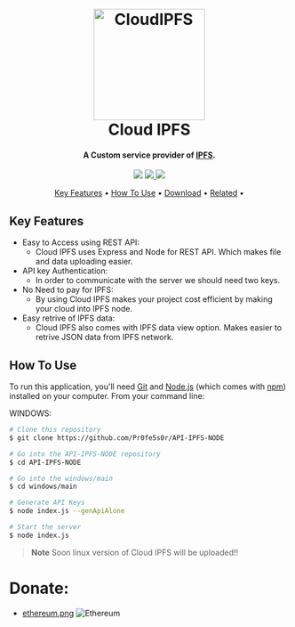 
<h1 align="center">
  <br>
  <img src="https://raw.githubusercontent.com/Pr0fe5s0r/API-IPFS-NODE/main/images/logo.png" alt="CloudIPFS" width="200">
  <br>
  Cloud IPFS
  <br>
</h1>

<h4 align="center">A Custom service provider of <a href="http://electron.atom.io" target="_blank">IPFS</a>.</h4>

<p align="center">
  <a href="https://gitter.im/amitmerchant1990/electron-markdownify"><img src="https://badges.gitter.im/amitmerchant1990/electron-markdownify.svg"></a>
  <a href="https://saythanks.io/to/bullredeyes@gmail.com">
      <img src="https://img.shields.io/badge/SayThanks.io-%E2%98%BC-1EAEDB.svg">
  </a>
  <a href="https://www.paypal.me/AmitMerchant">
    <img src="https://img.shields.io/badge/$-donate-ff69b4.svg?maxAge=2592000&amp;style=flat">
  </a>
</p>

<p align="center">
  <a href="#key-features">Key Features</a> •
  <a href="#how-to-use">How To Use</a> •
  <a href="#download">Download</a> •
  <a href="#related">Related</a> •
</p>

<!-- ![screenshot](https://raw.githubusercontent.com/amitmerchant1990/electron-markdownify/master/app/img/markdownify.gif) -->

## Key Features

* Easy to Access using REST API:
  - Cloud IPFS uses Express and Node for REST API. Which makes file and data uploading easier.
* API key Authentication:
  - In order to communicate with the server we should need two keys.
* No Need to pay for IPFS:
  - By using Cloud IPFS makes your project cost efficient by making your cloud into IPFS node.
* Easy retrive of IPFS data:
  - Cloud IPFS also comes with IPFS data view option. Makes easier to retrive JSON data from IPFS network.

## How To Use

To run this application, you'll need [Git](https://git-scm.com) and [Node.js](https://nodejs.org/en/download/) (which comes with [npm](http://npmjs.com)) installed on your computer. From your command line:


WINDOWS:
```bash
# Clone this repository
$ git clone https://github.com/Pr0fe5s0r/API-IPFS-NODE

# Go into the API-IPFS-NODE repository
$ cd API-IPFS-NODE

# Go into the windows/main
$ cd windows/main

# Generate API Keys
$ node index.js --genApiAlone

# Start the server
$ node index.js
```

> **Note**
> Soon linux version of Cloud IPFS will be uploaded!!

# Donate:

* [ethereum.png](https://cryptocurrencyliveprices.com/coin.php?id=ethereum "Ethereum (ETH)") ![Ethereum](https://raw.githubusercontent.com/ErikThiart/cryptocurrency-icons/master/16/ethereum.png "Ethereum (ETH)")
